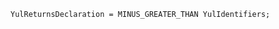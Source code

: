 <!-- This file is generated automatically by infrastructure scripts. Please don't edit by hand. -->

```{ .ebnf .slang-ebnf #YulReturnsDeclaration }
YulReturnsDeclaration = MINUS_GREATER_THAN YulIdentifiers;
```
